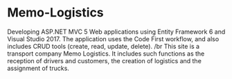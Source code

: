 # Memo-Logistics
Developing ASP.NET MVC 5 Web applications using Entity Framework 6 and Visual Studio 2017. The application uses the Code First workflow, and also includes CRUD tools (create, read, update, delete).
/br This site is a transport company Memo Logistics. It includes such functions as the reception of drivers and customers, the creation of logistics and the assignment of trucks.

